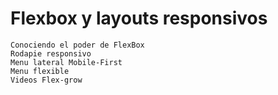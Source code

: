 # Flexbox y layouts responsivos

    Conociendo el poder de FlexBox
    Rodapie responsivo
    Menu lateral Mobile-First
    Menu flexible
    Videos Flex-grow

